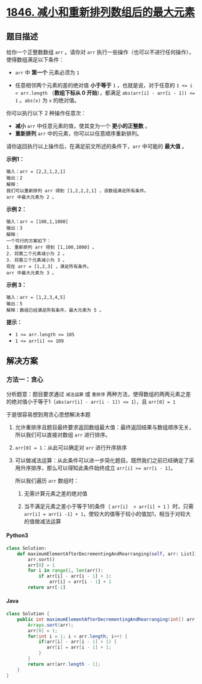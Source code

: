 # [1846. 减小和重新排列数组后的最大元素](https://leetcode.cn/problems/maximum-element-after-decreasing-and-rearranging/)

## 题目描述

给你一个正整数数组 `arr` 。请你对 `arr` 执行一些操作（也可以不进行任何操作），使得数组满足以下条件：

- `arr` 中 **第一个** 元素必须为 `1`

- 任意相邻两个元素的差的绝对值 **小于等于** `1` ，也就是说，对于任意的 `1 <= i < arr.length` （**数组下标从 0 开始**），都满足 `abs(arr[i] - arr[i - 1]) <= 1` 。`abs(x)` 为 `x` 的绝对值。

你可以执行以下 2 种操作任意次：

- **减小** `arr` 中任意元素的值，使其变为一个 **更小的正整数** 。
- **重新排列** `arr` 中的元素，你可以以任意顺序重新排列。

请你返回执行以上操作后，在满足前文所述的条件下，`arr` 中可能的 **最大值** 。

**示例1：**

```
输入：arr = [2,2,1,2,1]
输出：2
解释：
我们可以重新排列 arr 得到 [1,2,2,2,1] ，该数组满足所有条件。
arr 中最大元素为 2 。
```

**示例 2：**

```
输入：arr = [100,1,1000]
输出：3
解释：
一个可行的方案如下：
1. 重新排列 arr 得到 [1,100,1000] 。
2. 将第二个元素减小为 2 。
3. 将第三个元素减小为 3 。
现在 arr = [1,2,3] ，满足所有条件。
arr 中最大元素为 3 。
```

**示例 3：**

```
输入：arr = [1,2,3,4,5]
输出：5
解释：数组已经满足所有条件，最大元素为 5 。
```

**提示：**

- `1 <= arr.length <= 105`
- `1 <= arr[i] <= 109`

## 解决方案

### 方法一：贪心

分析题意：题目要求通过 `减法运算` 或 `重排序` 两种方法，使得数组的两两元素之差的绝对值小于等于1（`abs(arr[i] - arr[i - 1]) <= 1`），且 `arr[0] = 1`

于是很容易想到用贪心思想解决本题

1. 允许重排序且题目最终要求返回数组最大值：最终返回结果与数组顺序无关，所以我们可以直接对数组 `arr` 进行排序。

2. `arr[0] = 1`：从此可以确定对 `arr` 进行升序排序

3. 可以做减法运算：从此条件可以进一步简化题目。既然我们之前已经确定了采用升序排序，那么可以得知此条件始终成立 `arr[i] >= arr[i - 1]`。
   
   所以我们遍历 `arr` 数组时：
   
   1. 无需计算元素之差的绝对值
   
   2. 当不满足元素之差小于等于1的条件（ `arr[i]  > arr[i] + 1` ）时，只需 `arr[i] = arr[i -1] + 1`，使较大的值等于较小的值加1，相当于对较大的值做减法运算

#### Python3

```python
class Solution:
    def maximumElementAfterDecrementingAndRearranging(self, arr: List[int]) -> int:
        arr.sort()
        arr[0] = 1
        for i in range(1, len(arr)):
            if arr[i] - arr[i - 1] > 1:
                arr[i] = arr[i - 1] + 1
        return arr[-1]
```

#### Java

```java
class Solution {
    public int maximumElementAfterDecrementingAndRearranging(int[] arr) {
        Arrays.sort(arr);
        arr[0] = 1;
        for(int i = 1; i < arr.length; i++) {
            if(arr[i] - arr[i - 1] > 1) {
               arr[i] = arr[i - 1] + 1;
            }
        }
        return arr[arr.length - 1];
    }
}
```
